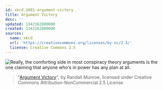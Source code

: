 ```yaml
---
id: xkcd.1081-argument-victory
title: Argument Victory
desc: ''
updated: 1342162800000
created: 1342162800000
sources:
  name: xkcd
  url: 'https://creativecommons.org/licenses/by-nc/2.5/'
  license: Creative Commons 2.5
---
```

![Really, the comforting side in most conspiracy theory arguments is the one claiming that anyone who's in power has any plan at all.](https://imgs.xkcd.com/comics/argument_victory.png)
> "[Argument Victory](https://xkcd.com/1081/)", by Randall Munroe, licensed under Creative Commons Attribution-NonCommercial 2.5 License
